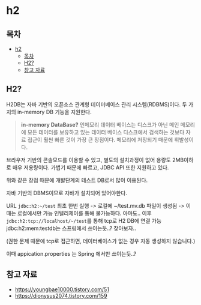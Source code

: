 # h2

## 목차
- [h2](#h2)
  - [목차](#목차)
  - [H2?](#h2-1)
  - [참고 자료](#참고-자료)

## H2?
H2DB는 자바 기반의 오픈소스 관계형 데이터베이스 관리 시스템(RDBMS)이다.
두 가지의 in-memory DB 기능을 지원한다.
> __in-memory DataBase?__
> 인메모리 데이터 베이스는 디스크가 아닌 메인 메모리에 모든 데이터를 보유하고 있는 데이터 베이스
> 디스크에서 검색하는 것보다 자료 접근이 훨씬 빠른 것이 가장 큰 장점이다.
> 메모리에 저장되기 때문에 휘발성이다.

브라우저 기반의 콘솔모드를 이용할 수 있고, 별도의 설치과정이 없어 용량도 2MB이하로 매우 저용량이다.
가볍기 때문에 빠르고, JDBC API 또한 지원하고 있다.

위와 같은 장점 때문에 개발단계의 테스트 DB로서 많이 이용된다.

자바 기반의 DBMS이므로 자바가 설치되어 있어야한다.

URL
`jdbc:h2:~/test` 최초 한번 실행 -> 로컬에 ~/test.mv.db 파일이 생성됨
-> 이 때는 로컬에서만 가능 인텔리제이를 통해 불가능하다. 아마도..
이후 `jdbc:h2:tcp://localhost/~/test`를 통해 tcp로 H2 DB에 연결 가능
jdbc:h2:mem:testdb는 스프링에서 쓰이는듯..? 찾아보자..

(권한 문제 때문에 tcp로 접근하면, 데이터베이스가 없는 경우 자동 생성하지 않습니다.)

이때 appication.properties 는 Spring 에서만 쓰이는듯..?

## 참고 자료
- https://youngbae10000.tistory.com/51
- https://dionysus2074.tistory.com/159